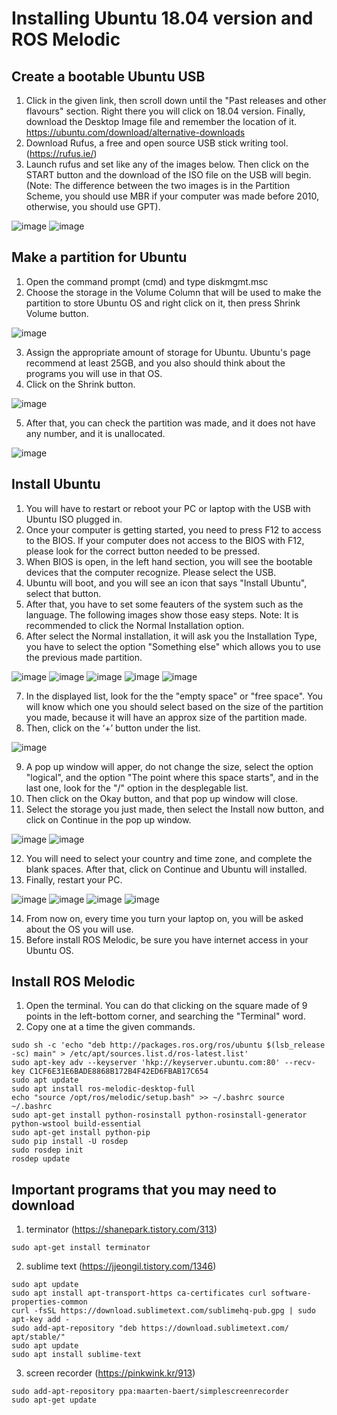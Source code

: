 # Installing Ubuntu 18.04 version and ROS Melodic

## Create a bootable Ubuntu USB
  1. Click in the given link, then scroll down until the "Past releases and other flavours" section. Right there you will click on 18.04 version. Finally, download the Desktop Image file and remember the location of it. 
https://ubuntu.com/download/alternative-downloads
  2. Download Rufus, a free and open source USB stick writing tool. (https://rufus.ie/)
  3. Launch rufus and set like any of the images below. Then click on the START button and the download of the ISO file on the USB will begin. (Note: The difference between the two images is in the Partition Scheme, you should use MBR if your computer was made before 2010, otherwise, you should use GPT).

![image](https://github.com/nabihandres/COOP_tutorials/assets/108648272/89aa84a6-6d8d-451e-aa93-6c72e06750a3)
![image](https://github.com/nabihandres/COOP_tutorials/assets/108648272/7f5820c3-c36b-4e42-9c8f-8913e0cbfa57)

## Make a partition for Ubuntu

  1. Open the command prompt (cmd) and type diskmgmt.msc
  2. Choose the storage in the Volume Column that will be used to make the partition to store Ubuntu OS and right click on it, then press Shrink Volume button.

![image](https://github.com/nabihandres/COOP_tutorials/assets/108648272/956ce598-ac76-4d38-8d21-098b2da3f045)

  3. Assign the appropriate amount of storage for Ubuntu. Ubuntu's page recommend at least 25GB, and you also should think about the programs you will use in that OS.
  4. Click on the Shrink button.

![image](https://github.com/nabihandres/COOP_tutorials/assets/108648272/04456856-4302-4b49-939c-71cc0026ec57)

  5. After that, you can check the partition was made, and it does not have any number, and it is unallocated.

![image](https://github.com/nabihandres/COOP_tutorials/assets/108648272/5a0a0dce-5b34-41fc-b859-cfb4796c5acf)

## Install Ubuntu

  1. You will have to restart or reboot your PC or laptop with the USB with Ubuntu ISO plugged in.
  2. Once your computer is getting started, you need to press F12 to access to the BIOS. If your computer does not access to the BIOS with F12, please look for the correct button needed to be pressed.
  3. When BIOS is open, in the left hand section, you will see the bootable devices that the computer recognize. Please select the USB.
  4. Ubuntu will boot, and you will see an icon that says "Install Ubuntu", select that button.
  5. After that, you have to set some feauters of the system such as the language. The following images show those easy steps. Note: It is recommended to click the Normal Installation option. 
  6. After select the Normal installation, it will ask you the Installation Type, you have to select the option "Something else" which allows you to use the previous made partition.

 ![image](https://github.com/nabihandres/COOP_tutorials/assets/108648272/7b428f2a-faef-4e39-8fec-9f1bd917e3e7)
 ![image](https://github.com/nabihandres/COOP_tutorials/assets/108648272/39f8488c-4d70-40c2-a2dd-697ab4590663)
 ![image](https://github.com/nabihandres/COOP_tutorials/assets/108648272/60e522ef-39a2-4e80-8a91-0e25857af08c)
 ![image](https://github.com/nabihandres/COOP_tutorials/assets/108648272/4f492d9a-614e-41e5-9d9b-73fe0343f062)
 ![image](https://github.com/nabihandres/COOP_tutorials/assets/108648272/d500b291-e718-4139-9322-49d01a1cd6af)

  7. In the displayed list, look for the the "empty space" or "free space". You will know which one you should select based on the size of the partition you made, because it will have an approx size of the partition made.
  8. Then, click on the ‘+’ button under the list.

![image](https://github.com/nabihandres/COOP_tutorials/assets/108648272/324006e9-0fe5-4d1d-92ec-506a2cd995c7)

  9. A pop up window will apper, do not change the size, select the option "logical", and the option "The point where this space starts", and in the last one, look for the "/" option in the desplegable list.
  10. Then click on the Okay button, and that pop up window will close.
  11. Select the storage you just made, then select the Install now button, and click on Continue in the pop up window. 

![image](https://github.com/nabihandres/COOP_tutorials/assets/108648272/15d7052f-0290-4cc3-9fe6-b40c3906c357)
![image](https://github.com/nabihandres/COOP_tutorials/assets/108648272/44e64665-8e57-4628-9c6e-13e56b46daa2)

  12. You will need to select your country and time zone, and complete the blank spaces. After that, click on Continue and Ubuntu will installed.
  13. Finally, restart your PC.

![image](https://github.com/nabihandres/COOP_tutorials/assets/108648272/c73d0504-c1fd-4479-95b1-e7c1b463dc31)
![image](https://github.com/nabihandres/COOP_tutorials/assets/108648272/e1a7020b-c3f4-4faa-8d28-a985665d1a51)
![image](https://github.com/nabihandres/COOP_tutorials/assets/108648272/85f9c9d7-a6ff-4b8d-9dfb-e14e7fd383d2)
![image](https://github.com/nabihandres/COOP_tutorials/assets/108648272/8ed751a0-ef61-40cb-8d5a-b27586ae1b77)

  14. From now on, every time you turn your laptop on, you will be asked about the OS you will use.
  15. Before install ROS Melodic, be sure you have internet access in your Ubuntu OS.

## Install ROS Melodic

  1. Open the terminal. You can do that clicking on the square made of 9 points in the left-bottom corner, and searching the "Terminal" word.
  2. Copy one at a time the given commands.

    sudo sh -c 'echo "deb http://packages.ros.org/ros/ubuntu $(lsb_release -sc) main" > /etc/apt/sources.list.d/ros-latest.list'
    sudo apt-key adv --keyserver 'hkp://keyserver.ubuntu.com:80' --recv-key C1CF6E31E6BADE8868B172B4F42ED6FBAB17C654
    sudo apt update
    sudo apt install ros-melodic-desktop-full
    echo "source /opt/ros/melodic/setup.bash" >> ~/.bashrc source ~/.bashrc
    sudo apt-get install python-rosinstall python-rosinstall-generator python-wstool build-essential
    sudo apt-get install python-pip
    sudo pip install -U rosdep
    sudo rosdep init
    rosdep update

## Important programs that you may need to download

  1. terminator (https://shanepark.tistory.com/313)

    sudo apt-get install terminator
    
  2. sublime text (https://jjeongil.tistory.com/1346)

    sudo apt update
    sudo apt install apt-transport-https ca-certificates curl software-properties-common
    curl -fsSL https://download.sublimetext.com/sublimehq-pub.gpg | sudo apt-key add -
    sudo add-apt-repository "deb https://download.sublimetext.com/ apt/stable/"
    sudo apt update
    sudo apt install sublime-text
    
  3. screen recorder (https://pinkwink.kr/913)

    sudo add-apt-repository ppa:maarten-baert/simplescreenrecorder
    sudo apt-get update

